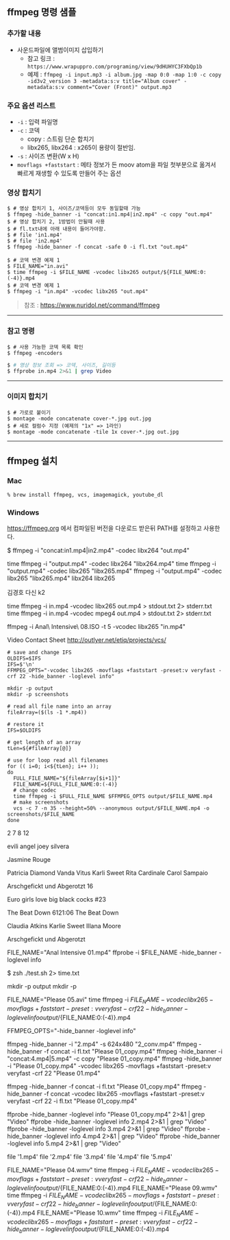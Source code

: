 ffmpeg 명령 샘플
----------------

### 추가할 내용
- 사운드파일에 앨범이미지 삽입하기
  - 참고 링크 : `https://www.wrapuppro.com/programing/view/9dHUHYC3FXbQp1b`
  - 예제 : `​ffmpeg -i input.mp3 -i album.jpg -map 0:0 -map 1:0 -c copy -id3v2_version 3 -metadata:s:v title="Album cover" -metadata:s:v comment="Cover (Front)" output.mp3`



### 주요 옵션 리스트
- `-i` : 입력 파일명
- `-c` : 코덱
  - copy : 스트림 단순 합치기
  - libx265, libx264 : x265이 용량이 절반임.
- `-s` : 사이즈 변환(W x H)
- `movflags +faststart` : 메타 정보가 든 moov atom을 파일 첫부분으로 옮겨서 빠르게 재생할 수 있도록 만들어 주는 옵션


### 영상 합치기
```shell
$ # 영상 합치기 1, 사이즈/코덱등이 모두 동일할때 가능
$ ffmpeg -hide_banner -i "concat:in1.mp4|in2.mp4" -c copy "out.mp4"
$ # 영상 합치기 2, 1방법이 안될때 사용
$ # fl.txt내에 아래 내용이 들어가야함.
$ # file 'in1.mp4'
$ # file 'in2.mp4'
$ ffmpeg -hide_banner -f concat -safe 0 -i fl.txt "out.mp4"
```



```shell
$ # 코덱 변경 예제 1
$ FILE_NAME="in.avi"
$ time ffmpeg -i $FILE_NAME -vcodec libx265 output/${FILE_NAME:0:(-4)}.mp4
$ # 코덱 변경 예제 1
$ ffmpeg -i "in.mp4" -vcodec libx265 "out.mp4"
```
> 참조 : https://www.nuridol.net/command/ffmpeg


---

### 참고 명령

```shell
$ # 사용 가능한 코덱 목록 확인
$ ffmpeg -encoders
```

```bash
$ # 영상 정보 조회 => 코덱, 사이즈, 길이등
$ ffprobe in.mp4 2>&1 | grep Video
```

---

### 이미지 합치기
```shell
$ # 가로로 붙이기
$ montage -mode concatenate cover-*.jpg out.jpg
$ # 세로 컬럼수 지정 (예제의 "1x" => 1라인)
$ montage -mode concatenate -tile 1x cover-*.jpg out.jpg
```

---
## ffmpeg 설치
### Mac
```zsh
% brew install ffmpeg, vcs, imagemagick, youtube_dl
```
### Windows

https://ffmpeg.org 에서 컴파일된 버전을 다운로드 받은뒤 PATH를 설정하고 사용한다.


$ ffmpeg -i "concat:in1.mp4|in2.mp4" -codec libx264 "out.mp4"


time ffmpeg -i "output.mp4" -codec libx264 "libx264.mp4"
time ffmpeg -i "output.mp4" -codec libx265 "libx265.mp4"
ffmpeg -i "output.mp4" -codec libx265 "libx265.mp4"
libx264
libx265


김경호
다신
k2





time ffmpeg -i in.mp4 -vcodec libx265 out.mp4 > stdout.txt 2> stderr.txt
time ffmpeg -i in.mp4 -vcodec mpeg4 out.mp4 > stdout.txt 2> stderr.txt


ffmpeg -i Anal\ Intensive\ 08.ISO -t 5 -vcodec libx265 "in.mp4"





Video Contact Sheet
http://outlyer.net/etiq/projects/vcs/



```shell
# save and change IFS
OLDIFS=$IFS
IFS=$'\n'
FFMPEG_OPTS="-vcodec libx265 -movflags +faststart -preset:v veryfast -crf 22 -hide_banner -loglevel info"

mkdir -p output
mkdir -p screenshots
 
# read all file name into an array
fileArray=($(ls -1 *.mp4))
 
# restore it
IFS=$OLDIFS
 
# get length of an array
tLen=${#fileArray[@]}
 
# use for loop read all filenames
for (( i=0; i<${tLen}; i++ ));
do
  FULL_FILE_NAME="${fileArray[$i+1]}"
  FILE_NAME=${FULL_FILE_NAME:0:(-4)}
  # change codec
  time ffmpeg -i $FULL_FILE_NAME $FFMPEG_OPTS output/$FILE_NAME.mp4
  # make screenshots
  vcs -c 7 -n 35 --height=50% --anonymous output/$FILE_NAME.mp4 -o screenshots/$FILE_NAME
done
```


2
7
8
12


evili angel
joey silvera

Jasmine Rouge

Patricia Diamond
Vanda Vitus
Karli Sweet
Rita Cardinale
Carol Sampaio

Arschgefickt und Abgerotzt 16

Euro girls love big black cocks #23

The Beat Down 6121:06
The Beat Down


Claudia Atkins
Karlie Sweet
Illana Moore

Arschgefickt und Abgerotzt




FILE_NAME="Anal Intensive 01.mp4"
ffprobe -i $FILE_NAME -hide_banner -loglevel info 




$ zsh ./test.sh 2> time.txt

mkdir -p output
mkdir -p 

FILE_NAME="Please 05.avi"
time ffmpeg -i $FILE_NAME -vcodec libx265 -movflags +faststart -preset:v veryfast -crf 22 -hide_banner -loglevel info output/${FILE_NAME:0:(-4)}.mp4


FFMPEG_OPTS="-hide_banner -loglevel info"

ffmpeg -hide_banner -i "2.mp4" -s 624x480 "2_conv.mp4"
ffmpeg -hide_banner -f concat -i fl.txt "Please 01_copy.mp4"
ffmpeg -hide_banner -i "concat:4.mp4|5.mp4" -c copy "Please 01_copy.mp4"
ffmpeg -hide_banner -i "Please 01_copy.mp4" -vcodec libx265 -movflags +faststart -preset:v veryfast -crf 22  "Please 01.mp4"


ffmpeg -hide_banner -f concat -i fl.txt "Please 01_copy.mp4"
ffmpeg -hide_banner -f concat -vcodec libx265 -movflags +faststart -preset:v veryfast -crf 22 -i fl.txt "Please 01_copy.mp4"

ffprobe -hide_banner -loglevel info "Please 01_copy.mp4" 2>&1 | grep "Video"
ffprobe -hide_banner -loglevel info 2.mp4 2>&1 | grep "Video"
ffprobe -hide_banner -loglevel info 3.mp4 2>&1 | grep "Video"
ffprobe -hide_banner -loglevel info 4.mp4 2>&1 | grep "Video"
ffprobe -hide_banner -loglevel info 5.mp4 2>&1 | grep "Video"


file '1.mp4'
file '2.mp4'
file '3.mp4'
file '4.mp4'
file '5.mp4'






FILE_NAME="Please 04.wmv"
time ffmpeg -i $FILE_NAME -vcodec libx265 -movflags +faststart -preset:v veryfast -crf 22 -hide_banner -loglevel info output/${FILE_NAME:0:(-4)}.mp4
FILE_NAME="Please 09.wmv"
time ffmpeg -i $FILE_NAME -vcodec libx265 -movflags +faststart -preset:v veryfast -crf 22 -hide_banner -loglevel info output/${FILE_NAME:0:(-4)}.mp4
FILE_NAME="Please 10.wmv"
time ffmpeg -i $FILE_NAME -vcodec libx265 -movflags +faststart -preset:v veryfast -crf 22 -hide_banner -loglevel info output/${FILE_NAME:0:(-4)}.mp4